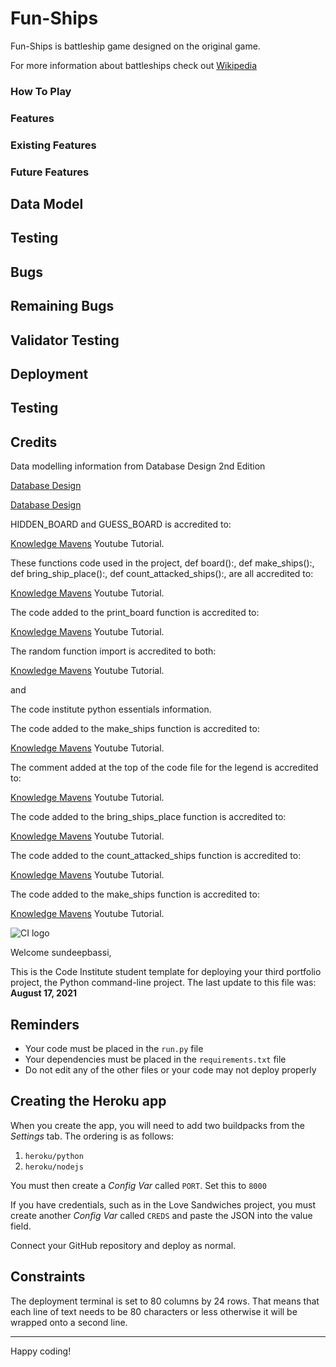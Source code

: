 # Fun-Ships
Fun-Ships is battleship game designed on the original game.  

For more information about battleships check out [Wikipedia](https://en.wikipedia.org/wiki/Battleship_(game)])


### How To Play


### Features


### Existing Features


### Future Features



##  Data Model



##  Testing



##  Bugs


##  Remaining Bugs



##  Validator Testing



##  Deployment



##  Testing



##  Credits

Data modelling information from Database Design 2nd Edition

[Database Design](https://opentextbc.ca/dbdesign01/chapter/chapter-4-types-of-database-models/)

[Database Design](https://opentextbc.ca/dbdesign01/chapter/chapter-5-data-modelling/)

HIDDEN_BOARD and GUESS_BOARD is accredited to:

[Knowledge Mavens](https://www.youtube.com/watch?v=tF1WRCrd_HQ&t=66s) Youtube Tutorial.

These functions code used in the project, def board():, def make_ships():, def bring_ship_place():, def count_attacked_ships():,
are all accredited to:

[Knowledge Mavens](https://www.youtube.com/watch?v=tF1WRCrd_HQ&t=66s) Youtube Tutorial.

The code added to the print_board function is accredited to:

[Knowledge Mavens](https://www.youtube.com/watch?v=tF1WRCrd_HQ&t=66s) Youtube Tutorial.

The random function import is accredited to both:

[Knowledge Mavens](https://www.youtube.com/watch?v=tF1WRCrd_HQ&t=66s) Youtube Tutorial.

and

The code institute python essentials information.

The code added to the make_ships function is accredited to:

[Knowledge Mavens](https://www.youtube.com/watch?v=tF1WRCrd_HQ&t=66s) Youtube Tutorial.

The comment added at the top of the code file for the legend is accredited to:

[Knowledge Mavens](https://www.youtube.com/watch?v=tF1WRCrd_HQ&t=66s) Youtube Tutorial.

The code added to the bring_ships_place function is accredited to:

[Knowledge Mavens](https://www.youtube.com/watch?v=tF1WRCrd_HQ&t=66s) Youtube Tutorial.

The code added to the count_attacked_ships function  is accredited to:

[Knowledge Mavens](https://www.youtube.com/watch?v=tF1WRCrd_HQ&t=66s) Youtube Tutorial.

The code added to the make_ships function  is accredited to:

[Knowledge Mavens](https://www.youtube.com/watch?v=tF1WRCrd_HQ&t=66s) Youtube Tutorial.



















    
























![CI logo](https://codeinstitute.s3.amazonaws.com/fullstack/ci_logo_small.png)

Welcome sundeepbassi,

This is the Code Institute student template for deploying your third portfolio project, the Python command-line project. The last update to this file was: **August 17, 2021**

## Reminders

* Your code must be placed in the `run.py` file
* Your dependencies must be placed in the `requirements.txt` file
* Do not edit any of the other files or your code may not deploy properly

## Creating the Heroku app

When you create the app, you will need to add two buildpacks from the _Settings_ tab. The ordering is as follows:

1. `heroku/python`
2. `heroku/nodejs`

You must then create a _Config Var_ called `PORT`. Set this to `8000`

If you have credentials, such as in the Love Sandwiches project, you must create another _Config Var_ called `CREDS` and paste the JSON into the value field.

Connect your GitHub repository and deploy as normal.

## Constraints

The deployment terminal is set to 80 columns by 24 rows. That means that each line of text needs to be 80 characters or less otherwise it will be wrapped onto a second line.

-----
Happy coding!